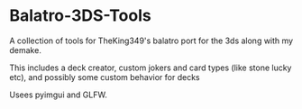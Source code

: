 # Balatro-3DS-Tools
A collection of tools for TheKing349's balatro port for the 3ds along with my demake.

This includes a deck creator, custom jokers and card types (like stone lucky etc), and possibly some custom behavior for decks

Usees pyimgui and GLFW.
